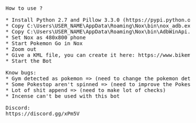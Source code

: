 <pre>
How to use ?

* Install Python 2.7 and Pillow 3.3.0 (https://pypi.python.org/pypi/Pillow/3.3.0)
* Copy C:\Users\USER_NAME\AppData\Roaming\Nox\bin\nox_adb.exe  as adb.exe into PokeNoxBot directory
* Copy C:\Users\USER_NAME\AppData\Roaming\Nox\bin\AdbWinApi.dll into PokeNoxBox directory
* Set Nox as 480x800 phone
* Start Pokemon Go in Nox
* Zoom out 
* Give a KML file, you can create it here: https://www.bikemap.net
* Start the Bot

Know bugs:
* Gym detected as pokemon => (need to change the pokemon detection algorithm)
* Some Pokestop aren't spinned => (need to improve the Pokestop detection algorithm)
* Lot of shit append => (need to make lot of checks)
* Incense can't be used with this bot

Discord:
https://discord.gg/xPm5V
</pre>

